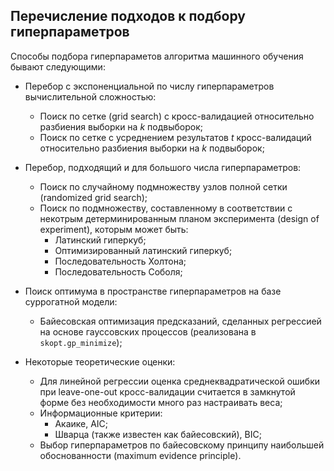 ## Перечисление подходов к подбору гиперпараметров

Способы подбора гиперпараметов алгоритма машинного обучения бывают следующими:

* Перебор с экспоненциальной по числу гиперпараметров вычислительной сложностью:
    - Поиск по сетке (grid search) с кросс-валидацией относительно разбиения выборки на $k$ подвыборок;
    - Поиск по сетке с усреднением результатов $t$ кросс-валидаций относительно разбиения выборки на $k$ подвыборок;

* Перебор, подходящий и для большого числа гиперпараметров:
    - Поиск по случайному подмножеству узлов полной сетки (randomized grid search);
    - Поиск по подмножеству, составленному в соответствии с некотрым детерминированным планом эксперимента (design of experiment), которым может быть:
        - Латинский гиперкуб;
        - Оптимизированный латинский гиперкуб;
        - Последовательность Холтона;
        - Последовательность Соболя;

* Поиск оптимума в пространстве гиперпараметров на базе суррогатной модели:
    - Байесовская оптимизация предсказаний, сделанных регрессией на основе гауссовских процессов (реализована в `skopt.gp_minimize`);

* Некоторые теоретические оценки:
    - Для линейной регрессии оценка среднеквадратической ошибки при leave-one-out кросс-валидации считается в замкнутой форме без необходимости много раз настраивать веса;
    - Информационные критерии:
        - Акаике, AIC;
        - Шварца (также известен как байесовский), BIC;
    - Выбор гиперпараметров по байесовскому принципу наибольшей обоснованности (maximum evidence principle).
